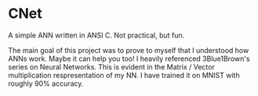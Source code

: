 # CNet
A simple ANN written in ANSI C. Not practical, but fun.

The main goal of this project was to prove to myself that I understood how ANNs work. Maybe it can help you too!
I heavily referenced 3Blue1Brown's series on Neural Networks. This is evident in the Matrix / Vector multiplication 
respresentation of my NN. I have trained it on MNIST with roughly 90% accuracy.
